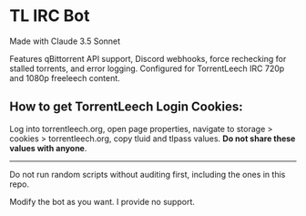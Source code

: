 # TL IRC Bot

Made with Claude 3.5 Sonnet

Features qBittorrent API support, Discord webhooks, force rechecking for stalled torrents, and error logging.
Configured for TorrentLeech IRC 720p and 1080p freeleech content.
<br />
## How to get TorrentLeech Login Cookies:

Log into torrentleech.org, open page properties, navigate to storage > cookies > torrentleech.org, copy tluid and tlpass values. **Do not share these values with anyone**.

---

Do not run random scripts without auditing first, including the ones in this repo.

Modify the bot as you want. I provide no support.
